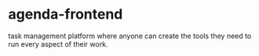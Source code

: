 # agenda-frontend
task management platform where anyone can create the tools they need to run every aspect of their work. 
